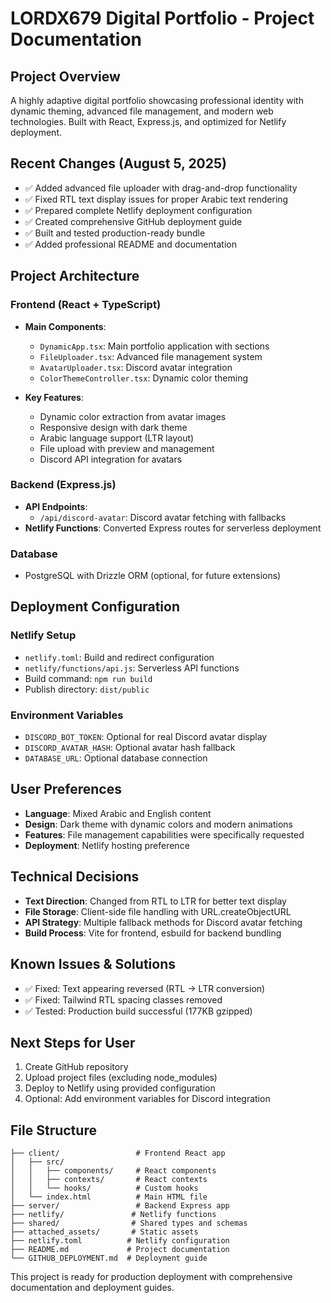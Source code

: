 # LORDX679 Digital Portfolio - Project Documentation

## Project Overview
A highly adaptive digital portfolio showcasing professional identity with dynamic theming, advanced file management, and modern web technologies. Built with React, Express.js, and optimized for Netlify deployment.

## Recent Changes (August 5, 2025)
- ✅ Added advanced file uploader with drag-and-drop functionality
- ✅ Fixed RTL text display issues for proper Arabic text rendering
- ✅ Prepared complete Netlify deployment configuration
- ✅ Created comprehensive GitHub deployment guide
- ✅ Built and tested production-ready bundle
- ✅ Added professional README and documentation

## Project Architecture

### Frontend (React + TypeScript)
- **Main Components**:
  - `DynamicApp.tsx`: Main portfolio application with sections
  - `FileUploader.tsx`: Advanced file management system
  - `AvatarUploader.tsx`: Discord avatar integration
  - `ColorThemeController.tsx`: Dynamic color theming

- **Key Features**:
  - Dynamic color extraction from avatar images
  - Responsive design with dark theme
  - Arabic language support (LTR layout)
  - File upload with preview and management
  - Discord API integration for avatars

### Backend (Express.js)
- **API Endpoints**:
  - `/api/discord-avatar`: Discord avatar fetching with fallbacks
- **Netlify Functions**: Converted Express routes for serverless deployment

### Database
- PostgreSQL with Drizzle ORM (optional, for future extensions)

## Deployment Configuration

### Netlify Setup
- `netlify.toml`: Build and redirect configuration
- `netlify/functions/api.js`: Serverless API functions
- Build command: `npm run build`
- Publish directory: `dist/public`

### Environment Variables
- `DISCORD_BOT_TOKEN`: Optional for real Discord avatar display
- `DISCORD_AVATAR_HASH`: Optional avatar hash fallback
- `DATABASE_URL`: Optional database connection

## User Preferences
- **Language**: Mixed Arabic and English content
- **Design**: Dark theme with dynamic colors and modern animations
- **Features**: File management capabilities were specifically requested
- **Deployment**: Netlify hosting preference

## Technical Decisions
- **Text Direction**: Changed from RTL to LTR for better text display
- **File Storage**: Client-side file handling with URL.createObjectURL
- **API Strategy**: Multiple fallback methods for Discord avatar fetching
- **Build Process**: Vite for frontend, esbuild for backend bundling

## Known Issues & Solutions
- ✅ Fixed: Text appearing reversed (RTL → LTR conversion)
- ✅ Fixed: Tailwind RTL spacing classes removed
- ✅ Tested: Production build successful (177KB gzipped)

## Next Steps for User
1. Create GitHub repository
2. Upload project files (excluding node_modules)
3. Deploy to Netlify using provided configuration
4. Optional: Add environment variables for Discord integration

## File Structure
```
├── client/                 # Frontend React app
│   ├── src/
│   │   ├── components/     # React components
│   │   ├── contexts/       # React contexts
│   │   └── hooks/          # Custom hooks
│   └── index.html          # Main HTML file
├── server/                 # Backend Express app
├── netlify/               # Netlify functions
├── shared/                # Shared types and schemas
├── attached_assets/       # Static assets
├── netlify.toml          # Netlify configuration
├── README.md             # Project documentation
└── GITHUB_DEPLOYMENT.md  # Deployment guide
```

This project is ready for production deployment with comprehensive documentation and deployment guides.